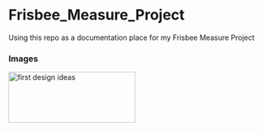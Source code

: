 # Frisbee_Measure_Project
Using this repo as a documentation place for my Frisbee Measure Project

 


### Images


<img src="Images/Frisbee Iteration #1.JPG" alt="first design ideas" width="250" height="100">



<br>
<br>



